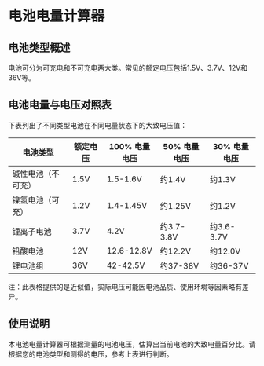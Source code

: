 # 电池电量计算器

## 电池类型概述

电池可分为可充电和不可充电两大类。常见的额定电压包括1.5V、3.7V、12V和36V等。

## 电池电量与电压对照表

下表列出了不同类型电池在不同电量状态下的大致电压值：

| 电池类型 | 额定电压 | 100% 电量电压 | 50% 电量电压 | 30% 电量电压 |
|---------|---------|--------------|--------------|--------------|
| 碱性电池（不可充） | 1.5V | 1.5-1.6V | 约1.4V | 约1.3V |
| 镍氢电池（可充） | 1.2V | 1.4-1.45V | 约1.25V | 约1.2V |
| 锂离子电池 | 3.7V | 4.2V | 约3.7-3.8V | 约3.6-3.7V |
| 铅酸电池 | 12V | 12.6-12.8V | 约12.2V | 约12.0V |
| 锂电池组 | 36V | 42-42.5V | 约37-38V | 约36-37V |

注：此表格提供的是近似值，实际电压可能因电池品质、使用环境等因素略有差异。

## 使用说明

本电池电量计算器可根据测量的电池电压，估算出当前电池的大致电量百分比。请根据您的电池类型和测得的电压，参考上表进行判断。
